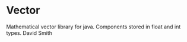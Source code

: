 # Vector
Mathematical vector library for java. Components stored in float and int types.
David Smith
